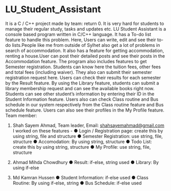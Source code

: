# LU_Student_Assistant
It is a C / C++ project made by team: return 0. It is very hard for students to manage their regular study, tasks and updates etc. LU Student Assistant is a
console based program written in C/C++ language. It has a To-do list feature to handle this problem.
Here, Users can write, edit and see their to-do lists.People like me from outside of Sylhet also get a lot of
problems in search of accommodation. It also has a feature for getting accommodation, renting a
house.User can post their detailed posts and see their posts in the Accommodation feature. The program
also includes features to get Semester registration. Students can know here the tuition fees, other fees and
total fees (including waiver). They also can submit their semester registration request here. Users can
check their results for each semester by the Result feature. By using the Library feature, students can
submit a library membership request and can see the available books right now. Students can see other
student’s information by entering their ID in the Student Information feature. Users also can check Class
routine and Bus schedule in our system respectively from the Class routine feature and Bus schedule
feature. Users can also see their profiles in the My Profile feature.
Team member:
1. Shah Sayem Ahmad, Team leader, Email: shahsayemahmad@gmail.com
  I worked on these features -
● Login / Registration page: create this by using string, file and structure
● Semester Registration: use string, file, structure
● Accomodation: By using string, structure
● Todo List: create this by using string, structure
● My Profile: use string, file, structure 

2. Ahmad Mihda Chowdhury
● Result: if-else, string used
● Library: By using if-else 

3. Md Kamran Hussen
● Student Information: if-else used
● Class Routine: By using if-else, string
● Bus Schedule: if-else used
